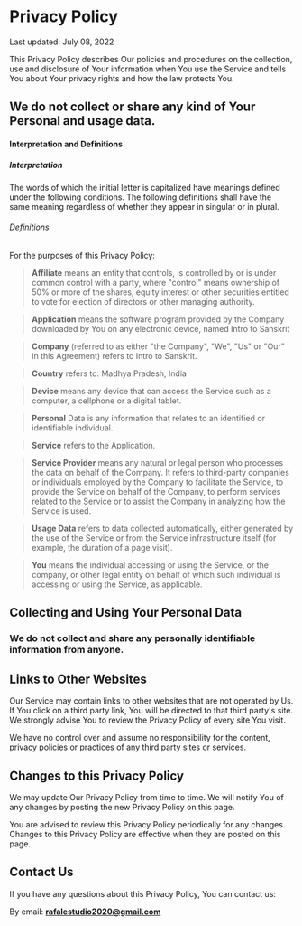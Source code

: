 # **Privacy Policy**
Last updated: July 08, 2022

This Privacy Policy describes Our policies and procedures on the collection, use and disclosure of Your information when You use the Service and tells You about Your privacy rights and how the law protects You.

## **We do not collect or share any kind of Your Personal and usage data.**

#### Interpretation and Definitions
##### Interpretation
The words of which the initial letter is capitalized have meanings defined under the following conditions. The following definitions shall have the same meaning regardless of whether they appear in singular or in plural.

###### Definitions
For the purposes of this Privacy Policy:

> **Affiliate** means an entity that controls, is controlled by or is under common control with a party, where "control" means ownership of 50% or more of the shares, equity interest or other securities entitled to vote for election of directors or other managing authority.

> **Application** means the software program provided by the Company downloaded by You on any electronic device, named Intro to Sanskrit

> **Company** (referred to as either "the Company", "We", "Us" or "Our" in this Agreement) refers to Intro to Sanskrit.

> **Country** refers to: Madhya Pradesh, India

> **Device** means any device that can access the Service such as a computer, a cellphone or a digital tablet.

> **Personal** Data is any information that relates to an identified or identifiable individual.

> **Service** refers to the Application.

> **Service Provider** means any natural or legal person who processes the data on behalf of the Company. It refers to third-party companies or individuals employed by the Company to facilitate the Service, to provide the Service on behalf of the Company, to perform services related to the Service or to assist the Company in analyzing how the Service is used.

> **Usage Data** refers to data collected automatically, either generated by the use of the Service or from the Service infrastructure itself (for example, the duration of a page visit).

> **You** means the individual accessing or using the Service, or the company, or other legal entity on behalf of which such individual is accessing or using the Service, as applicable.

## Collecting and Using Your Personal Data
### **We do not collect and share any personally identifiable information from anyone.**
## Links to Other Websites
Our Service may contain links to other websites that are not operated by Us. If You click on a third party link, You will be directed to that third party's site. We strongly advise You to review the Privacy Policy of every site You visit.

We have no control over and assume no responsibility for the content, privacy policies or practices of any third party sites or services.

## Changes to this Privacy Policy
We may update Our Privacy Policy from time to time. We will notify You of any changes by posting the new Privacy Policy on this page.

You are advised to review this Privacy Policy periodically for any changes. Changes to this Privacy Policy are effective when they are posted on this page.

## Contact Us
If you have any questions about this Privacy Policy, You can contact us:

By email: **rafalestudio2020@gmail.com**
